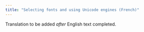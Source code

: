 ```yaml
---
title: "Selecting fonts and using Unicode engines (French)"
---
```

Translation to be added _after_ English text completed.
